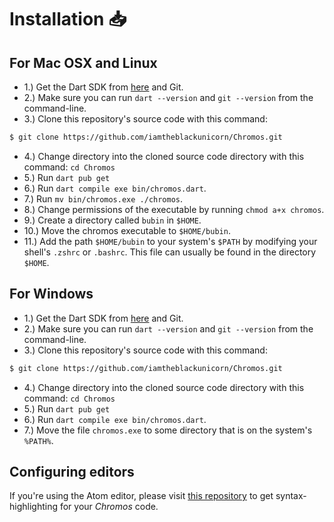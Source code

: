 # Installation :inbox_tray:

## For Mac OSX and Linux
- 1.) Get the Dart SDK from [here](https://dart.dev) and Git.
- 2.) Make sure you can run `dart --version` and `git --version` from the command-line.
- 3.) Clone this repository's source code with this command:
```bash
$ git clone https://github.com/iamtheblackunicorn/Chromos.git
```
- 4.) Change directory into the cloned source code directory with this command: `cd Chromos`
- 5.) Run `dart pub get`
- 6.) Run `dart compile exe bin/chromos.dart`.
- 7.) Run `mv bin/chromos.exe ./chromos`.
- 8.) Change permissions of the executable by running `chmod a+x chromos`.
- 9.) Create a directory called `bubin` in `$HOME`.
- 10.) Move the chromos executable to `$HOME/bubin`.
- 11.) Add the path `$HOME/bubin` to your system's `$PATH` by modifying your shell's `.zshrc` or `.bashrc`. This file can usually be found in the directory `$HOME`.

## For Windows
- 1.) Get the Dart SDK from [here](https://dart.dev) and Git.
- 2.) Make sure you can run `dart --version` and `git --version` from the command-line.
- 3.) Clone this repository's source code with this command:
```bash
$ git clone https://github.com/iamtheblackunicorn/Chromos.git
```
- 4.) Change directory into the cloned source code directory with this command: `cd Chromos`
- 5.) Run `dart pub get`
- 6.) Run `dart compile exe bin/chromos.dart`.
- 7.) Move the file `chromos.exe` to some directory that is on the system's `%PATH%`.

## Configuring editors

If you're using the Atom editor, please visit [this repository](https://github.com/iamtheblackunicorn/language-chromos) to get syntax-highlighting for your *Chromos* code.
